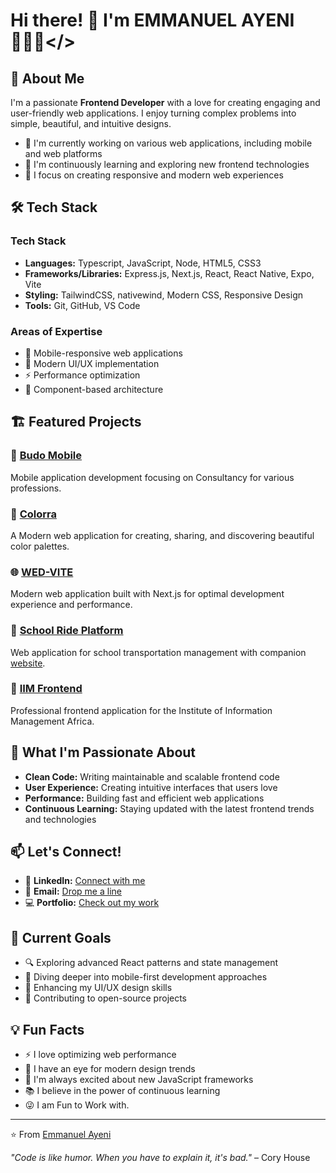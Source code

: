 # Hi there! 👋 I'm EMMANUEL AYENI 👨🏾‍💻</>

## 🚀 About Me

I'm a passionate **Frontend Developer** with a love for creating engaging and user-friendly web applications. I enjoy turning complex problems into simple, beautiful, and intuitive designs.

- 🔭 I'm currently working on various web applications, including mobile and web platforms
- 🌱 I'm continuously learning and exploring new frontend technologies
- 🎯 I focus on creating responsive and modern web experiences

## 🛠️ Tech Stack

### Tech Stack
- **Languages:** Typescript, JavaScript, Node, HTML5, CSS3
- **Frameworks/Libraries:** Express.js, Next.js, React, React Native, Expo, Vite
- **Styling:** TailwindCSS, nativewind, Modern CSS, Responsive Design
- **Tools:** Git, GitHub, VS Code

### Areas of Expertise
- 📱 Mobile-responsive web applications
- 🎨 Modern UI/UX implementation
- ⚡ Performance optimization 
- 🔧 Component-based architecture

## 🏗️ Featured Projects

### 🎯 [Budo Mobile](https://github.com/Harris-Consult/Budo-Mobile)
Mobile application development focusing on Consultancy for various professions.

### 🎨 [Colorra](https://github.com/Emmanuelayeni3000/Colorra-web-app)
A Modern web application for creating, sharing, and discovering beautiful color palettes.

### 🌐 [WED-VITE](https://github.com/Emmanuelayeni3000/WED-VITE)
Modern web application built with Next.js for optimal development experience and performance.

### 🚌 [School Ride Platform](https://github.com/Harris-Consult/school-ride-webapp)
Web application for school transportation management with companion [website](https://github.com/Harris-Consult/school-ride-website).

### 💼 [IIM Frontend](https://github.com/Harris-Consult/iim-frontend)
Professional frontend application for the Institute of Information Management Africa.


## 🌟 What I'm Passionate About

- **Clean Code:** Writing maintainable and scalable frontend code
- **User Experience:** Creating intuitive interfaces that users love
- **Performance:** Building fast and efficient web applications
- **Continuous Learning:** Staying updated with the latest frontend trends and technologies

## 📫 Let's Connect!

- 💼 **LinkedIn:** [Connect with me](https://www.linkedin.com/in/emmanuel-ayeni-243923283)
- 📧 **Email:** [Drop me a line](mailto:ayeniemmanuel914@gmail.com)
- 💻 **Portfolio:** [Check out my work](https://github.com/Emmanuelayeni3000?tab=repositories)

## 🎯 Current Goals

- 🔍 Exploring advanced React patterns and state management
- 📱 Diving deeper into mobile-first development approaches
- 🎨 Enhancing my UI/UX design skills
- 🤝 Contributing to open-source projects

## 💡 Fun Facts

- ⚡ I love optimizing web performance
- 🎨 I have an eye for modern design trends
- 🚀 I'm always excited about new JavaScript frameworks
- 📚 I believe in the power of continuous learning
- 😜 I am Fun to Work with.

---

⭐️ From [Emmanuel Ayeni](https://github.com/Emmanuelayeni3000)

*"Code is like humor. When you have to explain it, it's bad."* – Cory House

